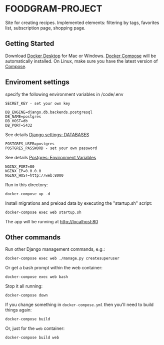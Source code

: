 # FOODGRAM-PROJECT

Site for creating recipes. Implemented elements: filtering by tags, favorites list, subscription page, shopping page.

## Getting Started

Download [Docker Desktop](https://www.docker.com/products/docker-desktop) for Mac or Windows. [Docker Compose](https://docs.docker.com/compose) will be automatically installed. On Linux, make sure you have the latest version of [Compose](https://docs.docker.com/compose/install/).

## Enviroment settings

specify the following environment variables in /code/.env

    SECRET_KEY - set your own key

    DB_ENGINE=django.db.backends.postgresql
    DB_NAME=postgres
    DB_HOST=db
    DB_PORT=5432

See details [Django settings: DATABASES](https://docs.djangoproject.com/en/3.1/ref/settings/#std:setting-DATABASES)

    POSTGRES_USER=postgres
    POSTGRES_PASSWORD - set your own password

See details [Postgres: Environment Variables](https://hub.docker.com/_/postgres)

    NGINX_PORT=80
    NGINX_IP=0.0.0.0
    NGINX_HOST=http://web:8000

Run in this directory:

    docker-compose up -d

Install migrations and preload data by executing the "startup.sh" script:

    docker-compose exec web startup.sh

The app will be running at [http://localhost:80](http://localhost:80)

## Other commands

Run other Django management commands, e.g.:

    docker-compose exec web ./manage.py createsuperuser

Or get a bash prompt within the web container:

    docker-compose exec web bash

Stop it all running:

    docker-compose down

If you change something in `docker-compose.yml` then you'll need to build
things again:

    docker-compose build

Or, just for the `web` container:

    docker-compose build web
